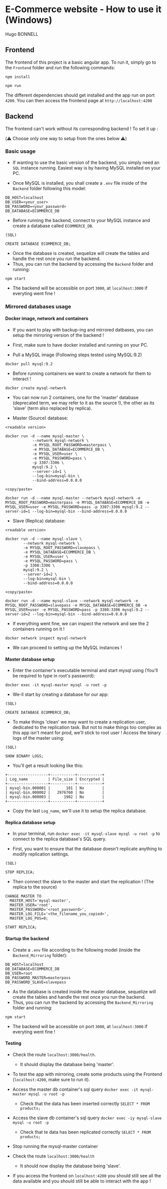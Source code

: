 # E-Commerce website - How to use it (Windows)

Hugo BONNELL

## Frontend

The frontend of this project is a basic angular app. To run it, simply go to the `Frontend` folder and run the following commands:

```
npm install

npm run
```

The different dependencies should get installed and the app run on port `4200`. You can then access the frontend page at `http://localhost:4200`

## Backend

The frontend can't work without its corresponding backend ! To set it up :

(:warning: Choose only one way to setup from the ones below :warning:)

### Basic usage

- If wanting to use the basic version of the backend, you simply need an `SQL` instance running. Easiest way is by having MySQL installed on your PC. 

- Once MySQL is installed, you shall create a `.env` file inside of the `Backend` folder following this model:

```
DB_HOST=localhost
DB_USER=<your_user>
DB_PASSWORD=<your_password>
DB_DATABASE=ECOMMERCE_DB
```

- Before running the backend, connect to your MySQL instance and create a database called `ECOMMERCE_DB`. 

```
(SQL)

CREATE DATABASE ECOMMERCE_DB;
```

- Once the database is created, sequelize will create the tables and handle the rest once you run the backend.
- Thus, you can run the backend by accessing the `Backend` folder and running:

```
npm start
```

- The backend will be accessible on port `3000`, at `localhost:3000` if everyting went fine !


### Mirrored databases usage

#### Docker image, network and containers

- If you want to play with backup-ing and mirrored datbases, you can setup the mirroring version of the backend !

- First, make sure to have docker installed and running on your PC.

- Pull a MySQL image (Following steps tested using MySQL:9.2)

```
docker pull mysql:9.2
```

- Before running containers we want to create a network for them to interact !

```
docker create mysql-network 
```

- You can now run 2 containers, one for the 'master' database (deprecated term, we may refer to it as the source !), the other as its 'slave' (term also replaced by replica).

- Master (Source) database:

```
<readable version>

docker run -d --name mysql-master \
            --network mysql-network \
            -e MYSQL_ROOT_PASSWORD=masterpass \
            -e MYSQL_DATABASE=ECOMMERCE_DB \
            -e MYSQL_USER=user \
            -e MYSQL_PASSWORD=pass \
            -p 3307:3306 \
            mysql:9.2 \
            --server-id=1 \
            --log-bin=mysql-bin \
            --bind-address=0.0.0.0
```

```
<copy/paste>

docker run -d --name mysql-master --network mysql-network -e MYSQL_ROOT_PASSWORD=masterpass -e MYSQL_DATABASE=ECOMMERCE_DB -e MYSQL_USER=user -e MYSQL_PASSWORD=pass -p 3307:3306 mysql:9.2 --server-id=1 --log-bin=mysql-bin --bind-address=0.0.0.0
```

- Slave (Replica) database:
```
<readable version>

docker run -d --name mysql-slave \
        --network mysql-network \
        -e MYSQL_ROOT_PASSWORD=slavepass \
        -e MYSQL_DATABASE=ECOMMERCE_DB \
        -e MYSQL_USER=user \
        -e MYSQL_PASSWORD=pass \
        -p 3308:3306 \
        mysql:9.2 \
        --server-id=2 \
        --log-bin=mysql-bin \
        --bind-address=0.0.0.0
```

```
<copy/paste>

docker run -d --name mysql-slave --network mysql-network -e MYSQL_ROOT_PASSWORD=slavepass -e MYSQL_DATABASE=ECOMMERCE_DB -e MYSQL_USER=user -e MYSQL_PASSWORD=pass -p 3308:3306 mysql:9.2 --server-id=2 --log-bin=mysql-bin --bind-address=0.0.0.0
```

- If everything went fine, we can inspect the network and see the 2 containers running on it !

```
docker network inspect mysql-network
```

- We can proceed to setting up the MySQL instances !

#### Master database setup

- Enter the container's executable terminal and start mysql using (You'll be required to type in root's password):

```
docker exec -it mysql-master mysql -u root -p
```

- We-ll start by creating a database for our app:

```
(SQL)

CREATE DATABASE ECOMMERCE_DB;
```

- To make things 'clean' we may want to create a replication user, dedicated to the replication task. But not to make things too complex as this app isn't meant for prod, we'll stick to root user ! Access the binary logs of the master using:

```
(SQL)

SHOW BINARY LOGS;
```

- You'll get a result looking like this:

```
+------------------+-----------+-----------+
| Log_name         | File_size | Encrypted |
+------------------+-----------+-----------+
| mysql-bin.000001 |       181 | No        |
| mysql-bin.000002 |   2976760 | No        |
| mysql-bin.000003 |      1902 | No        |
+------------------+-----------+-----------+
```

- Copy the last `Log_name`, we'll use it to setup the replica database.

#### Replica database setup

- In your terminal, run `docker exec -it mysql-slave mysql -u root -p` to connect to the replica database's SQL query.

- First, you want to ensure that the database doesn't replicate anything to modify replication settings.

```
(SQL)

STOP REPLICA;
```

- Then connect the slave to the master and start the replication ! (The replica to the source)

```
CHANGE MASTER TO
  MASTER_HOST='mysql-master',
  MASTER_USER='root',
  MASTER_PASSWORD='<root_password>',
  MASTER_LOG_FILE='<the_filename_you_copied>',
  MASTER_LOG_POS=0;

START REPLICA;
```

#### Startup the backend

- Create a `.env` file according to the following model (inside the `Backend_Mirroring` folder):

```
DB_HOST=localhost
DB_DATABASE=ECOMMERCE_DB
DB_USER=root
DB_PASSWORD_MASTER=masterpass
DB_PASSWORD_SLAVE=slavepass
```

- As the database is created inside the master database, sequelize will create the tables and handle the rest once you run the backend.
- Thus, you can run the backend by accessing the `Backend_Mirroring` folder and running:

```
npm start
```

- The backend will be accessible on port `3000`, at `localhost:3000` if everyting went fine !


#### Testing

- Check the route `localhost:3000/health`.
    - It should display the database being 'master'.
- To test the app with mirroring, create some products using the Frontend (`localhost:4200`, make sure to run it).
- Access the master db container's sql query `docker exec -it mysql-master mysql -u root -p`
    - Check that the data has been inserted correctly `SELECT * FROM products;`

- Access the slave db container's sql query `docker exec -iy mysql-slave mysql -u root -p`
    - Check that te data has been replicated correctly `SELECT * FROM products;`

- Stop running the mysql-master container
- Check the route `localhost:3000/health`
    - It should now display the database being 'slave'.
- If you access the frontend on `localhost:4200` you should still see all the data available and you should still be able to interact with the app !